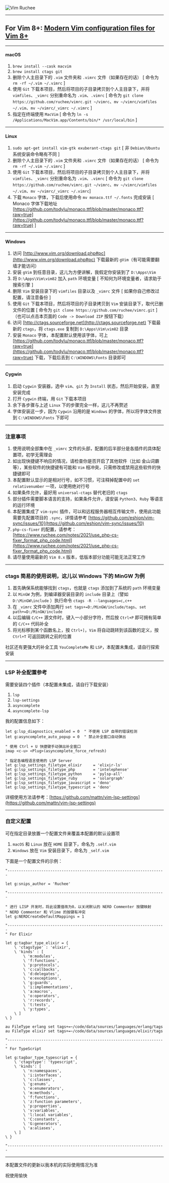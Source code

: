 ![Vim Ruchee](https://raw.github.com/ruchee/vimrc/master/macvim.jpg "Vim Ruchee")

----
## For Vim 8+: [Modern Vim configuration files for Vim 8+](https://github.com/ruchee/modern_vimrc)
----
#### macOS

1. `brew install --cask macvim`
2. `brew install ctags git`
3. 删除个人主目录下的 `.vim` 文件夹和 `.vimrc` 文件（如果存在的话） [ 命令为 `rm -rf ~/.vim ~/.vimrc` ]
4. 使用 `Git` 下载本项目，然后将项目的子目录拷贝到个人主目录下，并将 `vimfiles`、`_vimrc` 分别重命名为 `.vim`、`.vimrc` [ 命令为 `git clone https://github.com/ruchee/vimrc.git ~/vimrc`、`mv ~/vimrc/vimfiles ~/.vim`、`mv ~/vimrc/_vimrc ~/.vimrc` ]
5. 指定在终端使用 `MacVim` [ 命令为 `ln -s /Applications/MacVim.app/Contents/bin/* /usr/local/bin` ]

----

#### Linux

1. `sudo apt-get install vim-gtk exuberant-ctags git` [ 非 `Debian/Ubuntu` 系统安装命令略有不同  ]
2. 删除个人主目录下的 `.vim` 文件夹和 `.vimrc` 文件（如果存在的话） [ 命令为 `rm -rf ~/.vim ~/.vimrc` ]
3. 使用 `Git` 下载本项目，然后将项目的子目录拷贝到个人主目录下，并将 `vimfiles`、`_vimrc` 分别重命名为 `.vim`、`.vimrc` [ 命令为 `git clone https://github.com/ruchee/vimrc.git ~/vimrc`、`mv ~/vimrc/vimfiles ~/.vim`、`mv ~/vimrc/_vimrc ~/.vimrc`]
4. 下载 `Monaco` 字体，下载后使用命令 `mv monaco.ttf ~/.fonts` 完成安装 [ Monaco 字体下载地址 [https://github.com/todylu/monaco.ttf/blob/master/monaco.ttf?raw=true](https://github.com/todylu/monaco.ttf/blob/master/monaco.ttf?raw=true) ]

----

#### Windows

1. 访问 [http://www.vim.org/download.php#pc](http://www.vim.org/download.php#pc) 下载最新的 `gVim`（有可能需要翻墙才能访问）
2. 安装 `gVim` 到任意目录，这儿为方便讲解，我假定你安装到了 `D:\Apps\Vim`
3. 将 `D:\Apps\Vim\vim82` 加入 `path` 环境变量 [ 不知何为环境变量者，请求助于搜索引擎 ]
4. 删除 `Vim` 安装目录下的 `vimfiles` 目录以及 `_vimrc` 文件 [ 如果你自己修改过配置，请注意备份 ]
5. 使用 `Git` 下载本项目，然后将项目的子目录拷贝到 `Vim` 安装目录下，取代已删文件的位置 [ 命令为 `git clone https://github.com/ruchee/vimrc.git` ]（也可以点击本页面的 `Code -> Download ZIP` 按钮下载）
6. 访问 [http://ctags.sourceforge.net](http://ctags.sourceforge.net) 下载最新的 `ctags`，将 `ctags.exe` 复制到 `D:\Apps\Vim\vim82` 目录
7. 安装 `Monaco` 字体，本配置默认使用该字体，可上 [https://github.com/todylu/monaco.ttf/blob/master/monaco.ttf?raw=true](https://github.com/todylu/monaco.ttf/blob/master/monaco.ttf?raw=true) 下载，下载后丢到 `C:\WINDOWS\Fonts` 目录即可

----

#### Cygwin

1. 启动 `Cygwin` 安装器，选中 `vim`、`git` 为 `Install` 状态，然后开始安装，直至安装完成
2. 打开 `Cygwin` 终端，用 `Git` 下载本项目
3. 余下各步骤与上述 `Linux` 下的步骤完全一样，这儿不再赘述
4. 字体安装这一步，因为 `Cygwin` 沿用的是 `Windows` 的字体，所以将字体文件放到 `C:\WINDOWS\Fonts` 下即可

----

### 注意事项

1. 使用说明全部集中在 `_vimrc` 文件的头部，配置的后半部分是各插件的具体配置项，初学无需理会
2. 如出现快捷键不响应的情况，请检查你是否开启了其他软件（比如 金山词霸 等），某些软件的快捷键有可能和 `Vim` 相冲突，只需修改或禁用这些软件的快捷键即可
3. 本配置默认显示的是相对行号，如不习惯，可注释掉配置中的 `set relativenumber` 一项，以使用绝对行号
4. 如果条件允许，最好用 `universal-ctags` 替代老旧的 `ctags`
5. 部分插件需要脚本语言的支持，如果条件允许，请安装 `Python3`、`Ruby` 等语言的运行环境
6. 本配置集成了 `vim-sync` 插件，可以和远程服务器相互传输文件，使用此功能需要先配置项目的 `.sync`，详情请参考 [https://github.com/eshion/vim-sync/issues/10](https://github.com/eshion/vim-sync/issues/10)
7. `php-cs-fixer` 的配置，请参考：[https://www.ruchee.com/notes/2021/use_php-cs-fixer_format_php_code.html](https://www.ruchee.com/notes/2021/use_php-cs-fixer_format_php_code.html)
8. 请尽量使用最新的 `Vim 8.x` 版本，低版本部分功能可能无法正常工作

----

### ctags 简易的使用说明，这儿以 Windows 下的 MinGW 为例

1. 首先确保系统能够找到 `ctags`，也就是 `ctags` 添加到了系统的 `path` 环境变量
2. 以 `MinGW` 为例，到编译器安装目录的 `include` 目录上（譬如 `D:\MinGW\include` ）执行命令 `ctags -R --languages=c,c++`
3. 在 `_vimrc` 文件中添加两行 `set tags+=D:/MinGW/include/tags`、`set path+=D:/MinGW/include`
4. 以后编辑 `C/C++` 源文件时，键入一小部分字符，然后按 `Ctrl+P` 即可拥有简单的 `C/C++` 代码补全
5. 将光标移到某个函数名上，按 `Ctrl+]`，`Vim` 将自动跳转到该函数的定义，按 `Ctrl+T` 可返回跳转之前的位置

社区还有更强大的补全工具 `YouCompleteMe` 和 `LSP`，本配置未集成，请自行探索安装

----

### LSP 补全配置参考

需要安装四个插件（本配置未集成，请自行下载安装）

1. `lsp`
2. `lsp-settings`
3. `asyncomplete`
4. `asyncomplete-lsp`

我的配置信息如下：

```vim
let g:lsp_diagnostics_enabled = 0  " 不使用 LSP 自带的错误检测
let g:asyncomplete_auto_popup = 0  " 禁止补全窗口自动弹出

" 使用 Ctrl + U 快捷键手动弹出补全窗口
imap <c-u> <Plug>(asyncomplete_force_refresh)

" 指定各编程语言使用的 LSP Server
let g:lsp_settings_filetype_elixir     = 'elixir-ls'
let g:lsp_settings_filetype_php        = 'intelephense'
let g:lsp_settings_filetype_python     = 'pylsp-all'
let g:lsp_settings_filetype_ruby       = 'solargraph'
let g:lsp_settings_filetype_javascript = 'deno'
let g:lsp_settings_filetype_typescript = 'deno'
```

详细使用方法请参考：[https://github.com/mattn/vim-lsp-settings](https://github.com/mattn/vim-lsp-settings)

----

### 自定义配置

可在指定目录放置一个配置文件来覆盖本配置的默认设置项

1. `macOS` 和 `Linux` 放在 `HOME` 目录下，命名为 `.self.vim`
2. `Windows` 放在 `Vim` 安装目录下，命名为 `_self.vim`

下面是一个配置文件的示例：

```vim
"----------------------------------------------------------------------

let g:snips_author = 'Ruchee'

"----------------------------------------------------------------------

" 进行 LISP 开发时，将此设置值改为0，以关闭默认的 NERD Commenter 按键映射
" NERD Commenter 和 Vlime 的按键有冲突
let g:NERDCreateDefaultMappings = 1

"----------------------------------------------------------------------
" For Elixir

let g:tagbar_type_elixir = {
    \ 'ctagstype' : 'elixir',
    \ 'kinds' : [
        \ 'm:modules',
        \ 'f:functions',
        \ 'p:protocols',
        \ 'c:callbacks',
        \ 'd:delegates',
        \ 'e:exceptions',
        \ 'g:guards',
        \ 'i:implementations',
        \ 'a:macros',
        \ 'o:operators',
        \ 'r:records',
        \ 't:tests',
        \ 'y:types',
    \ ]
\ }

au FileType erlang set tags+=~/code/data/sources/languages/erlang/tags
au FileType elixir set tags+=~/code/data/sources/languages/elixir/tags

"----------------------------------------------------------------------
" For TypeScript

let g:tagbar_type_typescript = {
    \ 'ctagstype': 'typescript',
    \ 'kinds': [
        \ 'n:namespaces',
        \ 'i:interfaces',
        \ 'c:classes',
        \ 'g:enums',
        \ 'e:enumerators',
        \ 'm:methods',
        \ 'f:functions',
        \ 'z:function parameters',
        \ 'p:properties',
        \ 'v:variables',
        \ 'l:local variables',
        \ 'C:constants',
        \ 'G:generators',
        \ 'a:aliases',
    \ ]
\ }

"----------------------------------------------------------------------
```

----

本配置文件的更新以我本机的实际使用情况为准

祝使用愉快
